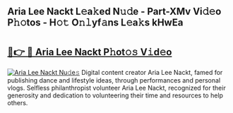 ## Aria Lee Nackt L𝚎a𝚔ed N𝚞𝚍e - Part-XMv Vi𝚍𝚎o P𝚑𝚘tos - H𝚘𝚝 O𝚗𝚕yf𝚊ns L𝚎a𝚔s kHwEa

# <h2><a href="http://kf97p8.oniu.top/?m=Aria+Lee+Nackt">🔗👉 🔴 Aria Lee Nackt P𝚑ot𝚘𝚜 V𝚒d𝚎o</a></h2>

[![Aria Lee Nackt Nu𝚍e𝚜](https://i.imgur.com/0qMVB7G.gif)](http://kf97p8.oniu.top/?m=Aria+Lee+Nackt)
Digital content creator Aria Lee Nackt, famed for publishing dance and lifestyle ideas, through performances and personal vlogs. Selfless philanthropist volunteer Aria Lee Nackt, recognized for their generosity and dedication to volunteering their time and resources to help others.  
